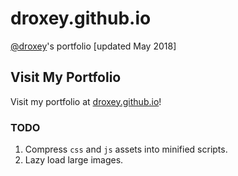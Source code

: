 # droxey.github.io
[@droxey](https://github.com/droxey)'s portfolio [updated May 2018]

## Visit My Portfolio
Visit my portfolio at [droxey.github.io](https://droxey.github.io)!

### TODO

1. Compress `css` and `js` assets into minified scripts.
1. Lazy load large images.
